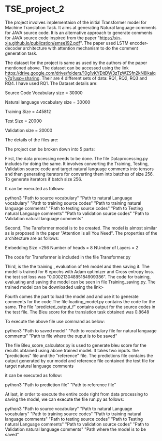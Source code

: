 # TSE_project_2

The project involves implementaion of the initial Transformer model for Machine Translation Task. It aims at generating Natural language comments for JAVA source code. It is an alternative approach to generate comments for JAVA source code inspired from the paper "https://xin-xia.github.io/publication/emse192.pdf". The paper used LSTM encoder-decoder architecture with attention mechanism to do the comment generation task. 

The dataset for the project is same as used by the authors of the paper mentioned above. The dataset can be accessed using the link https://drive.google.com/drive/folders/10g1vKYDjtDW3zTzWZSfn2kN8lkalqy7q?usp=sharing. Their are 4 different sets of data: RQ1, RQ2, RQ3 and RQ4. I have used RQ1.
The Dataset details are:

Source Code Vocabulary size = 30000

Natural language vocabulary size = 30000

Training Size = 445812

Test Size = 20000

Validation size = 20000

The details of the files are:

The project can be broken down into 5 parts:

First, the data processing needs to be done. The file Dataprocessing.py includes for doing the same. It involves converting the Training, Testing, Validation source code and target natural language comments into tensors and then generating iterators for converting them into batches of size 256. To generate iterators if batch size 256.

It can be executed as follows:

python3 "Path to source vocabulary" "Path to natural Language vocabulary" "Path to training source codes" "Path to training natural language comments" "Path to testing source codes" "Path to Testing natural Language comments" "Path to validation source codes" "Path to Validation natural language comments"

Second, The Tansformer model is to be created. The model is almost similar as is proposed in the paper "Attention is all You Need". The properties of the architecture are as follows:

Embedding Size =256
Number of heads = 8
NUmber of Layers = 2

The code for Transformer is included in the file Transformer.py

Third, is the the training , evaluation of teh model and then saving it. The model is trained for 6 epochs with Adam optimizer and Cross entropy loss. the test set loss was "0.00021304885184909386". The code for training, evaluating and saving the model can be seen in file Training_saving.py. The trained model can be downloaded using the link>

Fourth comes the part to load the model and and use it to generate comments for the code.The file loading_model.py contains the code for the same. The file "predicted_output_f" contains output for the source codes in the test file. The Bleu score for the translation task obtained was 0.8648

To execute the above file use command as below:

python3 "Path to saved model" "Path to vocabulary file for natural language comments" "Path to file where the ouput is to be saved"

The file Bleu_score_calculator.py is used to generate bleu score for the results obtained using above trained model. It takes two inputs.
the "predictions" file and the "reference" file. The predictions file contains the output generated by our model and reference file contained the test file for target natural language comments

it can be executed as follow:

python3 "Path to prediction file" "Path to reference file"

At last, in order to execute the entire code right from data processing to saving the model, we can execute the file run.py as follows:

python3 "Path to source vocabulary" "Path to natural Language vocabulary" "Path to training source codes" "Path to training natural language comments" "Path to testing source codes" "Path to Testing natural Language comments" "Path to validation source codes" "Path to Validation natural language comments" "Path where the model is to be saved" 





